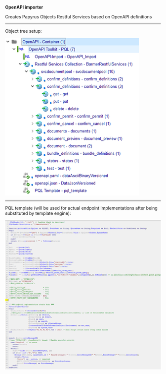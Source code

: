 __OpenAPI importer__

Creates Papyrus Objects Restful Services based on OpenAPI definitions 

---
Object tree setup:

 ![Users per node](/openapi/OpenAPI%20object%20tree.png)

---
PQL template (will be used for actual endpoint implementations after being substituted by template engine):

![Users per machine](/openapi/OpenAPI%20PQL%20Template.png)
